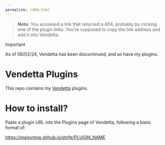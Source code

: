 ```yaml
---
permalink: /404.html
---
```

> **Note:** You accessed a link that returned a 404, probably by clicking one of the plugin links. You're supposed to copy the link address and add it into Vendetta.

> [!IMPORTANT]  
> As of 06/02/24, Vendetta has been discontinued, and so have my plugins.

# Vendetta Plugins
This repo contains my [Vendetta](https://github.com/vendetta-mod/Vendetta) plugins.

# How to install?
Paste a plugin URL into the Plugins page of Vendetta, following a basic format of:

https://maisymoe.github.io/strife/PLUGIN_NAME
